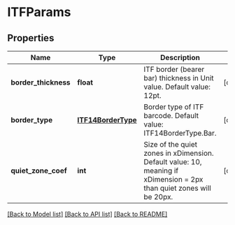 # ITFParams

## Properties
Name | Type | Description | Notes
------------ | ------------- | ------------- | -------------
**border_thickness** | **float** | ITF border (bearer bar) thickness in Unit value. Default value: 12pt. | [optional] 
**border_type** | [**ITF14BorderType**](ITF14BorderType.md) | Border type of ITF barcode. Default value: ITF14BorderType.Bar. | [optional] 
**quiet_zone_coef** | **int** | Size of the quiet zones in xDimension. Default value: 10, meaning if xDimension &#x3D; 2px than quiet zones will be 20px. | [optional] 

[[Back to Model list]](../README.md#documentation-for-models) [[Back to API list]](../README.md#documentation-for-api-endpoints) [[Back to README]](../README.md)


